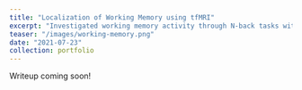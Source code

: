 ```yaml
---
title: "Localization of Working Memory using tfMRI"
excerpt: "Investigated working memory activity through N-back tasks with different sequence lengths and stimuli based on the Human Connectome Project's task-based fMRI data."
teaser: "/images/working-memory.png"
date: "2021-07-23"
collection: portfolio
---
```


Writeup coming soon!